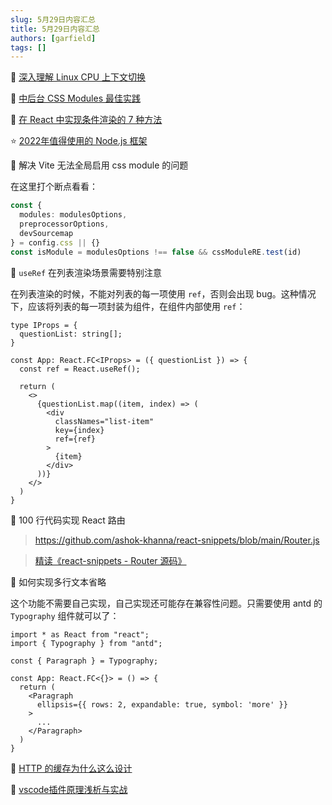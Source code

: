 ```yaml
---
slug: 5月29日内容汇总
title: 5月29日内容汇总
authors: [garfield]
tags: []
---
```


📒 [深入理解 Linux CPU 上下文切换](https://mp.weixin.qq.com/s/KwmNzTdjMB-ljQ0ysEGalg)

📒 [中后台 CSS Modules 最佳实践](https://mp.weixin.qq.com/s/qUiiUkKOyW-QnBz1WEOTwQ)

📒 [在 React 中实现条件渲染的 7 种方法](https://mp.weixin.qq.com/s/5UHSGnnAr1-j37AgJ6t0eQ)

⭐️ [2022年值得使用的 Node.js 框架](https://mp.weixin.qq.com/s/PhuFfNAhvXAqW4eSbUqpKQ)

📒 解决 Vite 无法全局启用 css module 的问题

在这里打个断点看看：

```ts title="packages/vite/src/node/plugins/css.ts:688"
const {
  modules: modulesOptions,
  preprocessorOptions,
  devSourcemap
} = config.css || {}
const isModule = modulesOptions !== false && cssModuleRE.test(id)
```

📒 `useRef` 在列表渲染场景需要特别注意

在列表渲染的时候，不能对列表的每一项使用 `ref`，否则会出现 bug。这种情况下，应该将列表的每一项封装为组件，在组件内部使用 `ref`：

```tsx
type IProps = {
  questionList: string[];
}

const App: React.FC<IProps> = ({ questionList }) => {
  const ref = React.useRef();

  return (
    <>
      {questionList.map((item, index) => (
        <div
          classNames="list-item"
          key={index}
          ref={ref}
        >
          {item}
        </div>
      ))}
    </>
  )
}
```

📒 100 行代码实现 React 路由

> https://github.com/ashok-khanna/react-snippets/blob/main/Router.js

> [精读《react-snippets - Router 源码》](https://juejin.cn/post/7100736564979826695)

📒 如何实现多行文本省略

这个功能不需要自己实现，自己实现还可能存在兼容性问题。只需要使用 antd 的 `Typography` 组件就可以了：

```tsx
import * as React from "react";
import { Typography } from "antd";

const { Paragraph } = Typography;

const App: React.FC<{}> = () => {
  return (
    <Paragraph
      ellipsis={{ rows: 2, expandable: true, symbol: 'more' }}
    >
      ...
    </Paragraph>
  )
}
```

📒 [HTTP 的缓存为什么这么设计](https://juejin.cn/post/7100747501338099749)

📒 [vscode插件原理浅析与实战](https://mp.weixin.qq.com/s/4MmBSD-d-9T5-kFhcWNlTA)

